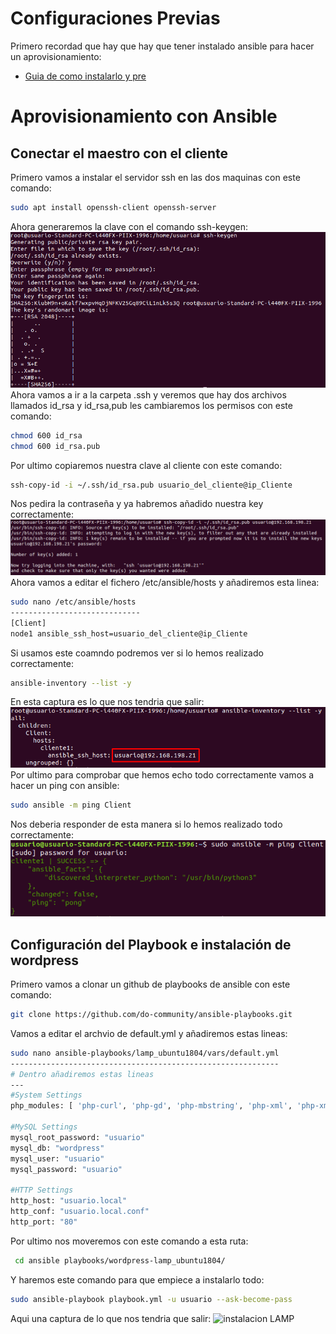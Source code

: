 # Configuraciones Previas
Primero recordad que hay que hay que tener instalado ansible para hacer un aprovisionamiento:  
- [Guia de como instalarlo y pre](https://github.com/AlvaroAMGX/Aprovisionamiento_con_Ansible/blob/main/Instalación.md)
# Aprovisionamiento con Ansible
## Conectar el maestro con el cliente
Primero vamos a instalar el servidor ssh en las dos maquinas con este comando:  
```bash
sudo apt install openssh-client openssh-server
```
Ahora generaremos la clave con el comando ssh-keygen:  
![keygen](https://github.com/AlvaroAMGX/Aprovisionamiento_con_Ansible/blob/main/imagenes/ansible2.png)  
Ahora vamos a ir a la carpeta .ssh y veremos que hay dos archivos llamados id_rsa y id_rsa,pub les cambiaremos los permisos con este comando:
```bash
chmod 600 id_rsa
chmod 600 id_rsa.pub
```
Por ultimo copiaremos nuestra clave al cliente con este comando:
```bash
ssh-copy-id -i ~/.ssh/id_rsa.pub usuario_del_cliente@ip_Cliente
```
Nos pedira la contraseña y ya habremos añadido nuestra key correctamente:
![copiar key](https://github.com/AlvaroAMGX/Aprovisionamiento_con_Ansible/blob/main/imagenes/ansible3.png)
Ahora vamos a editar el fichero /etc/ansible/hosts y añadiremos esta linea:
```bash
sudo nano /etc/ansible/hosts
-----------------------------
[Client]
node1 ansible_ssh_host=usuario_del_cliente@ip_Cliente
```
Si usamos este coamndo podremos ver si lo hemos realizado correctamente:
```bash
ansible-inventory --list -y
```
En esta captura es lo que nos tendria que salir:
![copiar key](https://github.com/AlvaroAMGX/Aprovisionamiento_con_Ansible/blob/main/imagenes/ansible4.png)
Por ultimo para comprobar que hemos echo todo correctamente vamos a hacer un ping con ansible:
```bash
sudo ansible -m ping Client
```
Nos deberia responder de esta manera si lo hemos realizado todo correctamente:
![copiar key](https://github.com/AlvaroAMGX/Aprovisionamiento_con_Ansible/blob/main/imagenes/ansible5.png)
## Configuración del Playbook e instalación de wordpress
Primero vamos a clonar un github de playbooks de ansible con este comando:
```bash
git clone https://github.com/do-community/ansible-playbooks.git
```
Vamos a editar el archvio de default.yml y añadiremos estas lineas:
```bash
sudo nano ansible-playbooks/lamp_ubuntu1804/vars/default.yml
------------------------------------------------------------
# Dentro añadiremos estas lineas
---
#System Settings
php_modules: [ 'php-curl', 'php-gd', 'php-mbstring', 'php-xml', 'php-xmlrpc', 'php-soap', 'php-intl', 'php-zip' ]

#MySQL Settings
mysql_root_password: "usuario"
mysql_db: "wordpress"
mysql_user: "usuario"
mysql_password: "usuario"

#HTTP Settings
http_host: "usuario.local"
http_conf: "usuario.local.conf"
http_port: "80"
```
Por ultimo nos moveremos con este comando a esta ruta:
```bash
 cd ansible playbooks/wordpress-lamp_ubuntu1804/
```
Y haremos este comando para que empiece a instalarlo todo:
```bash
sudo ansible-playbook playbook.yml -u usuario --ask-become-pass
```
Aqui una captura de lo que nos tendria que salir:
![instalacion LAMP](https://github.com/AlvaroAMGX/Aprovisionamiento_con_Ansible/blob/main/imagenes/ansible56.png)
